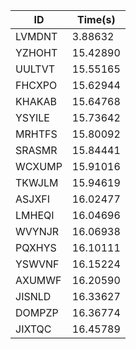 |ID|Time(s)|
|-|-|
|LVMDNT|3.88632|
|YZHOHT|15.42890|
|UULTVT|15.55165|
|FHCXPO|15.62944|
|KHAKAB|15.64768|
|YSYILE|15.73642|
|MRHTFS|15.80092|
|SRASMR|15.84441|
|WCXUMP|15.91016|
|TKWJLM|15.94619|
|ASJXFI|16.02477|
|LMHEQI|16.04696|
|WVYNJR|16.06938|
|PQXHYS|16.10111|
|YSWVNF|16.15224|
|AXUMWF|16.20590|
|JISNLD|16.33627|
|DOMPZP|16.36774|
|JIXTQC|16.45789|
